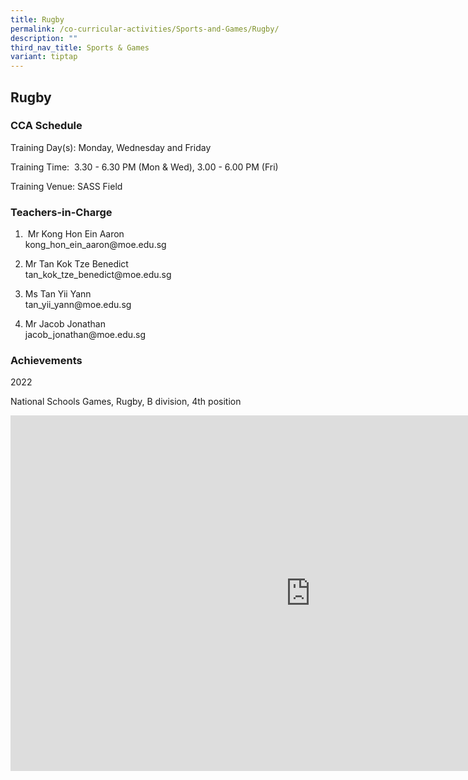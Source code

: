 ```yaml
---
title: Rugby
permalink: /co-curricular-activities/Sports-and-Games/Rugby/
description: ""
third_nav_title: Sports & Games
variant: tiptap
---
```

<h2>Rugby</h2>
<h3>CCA Schedule</h3>
<p>Training Day(s): Monday, Wednesday and Friday</p>
<p>Training Time: &nbsp;3.30 - 6.30 PM (Mon &amp; Wed), 3.00 - 6.00 PM (Fri)</p>
<p>Training Venue: SASS Field</p>
<h3>Teachers-in-Charge</h3>
<ol>
<li>
<p>&nbsp;Mr Kong Hon Ein Aaron
<br>kong_hon_ein_aaron@moe.edu.sg</p>
</li>
<li>
<p>Mr Tan Kok Tze Benedict
<br>tan_kok_tze_benedict@moe.edu.sg</p>
</li>
<li>
<p>Ms Tan Yii Yann&nbsp;
<br>tan_yii_yann@moe.edu.sg</p>
</li>
<li>
<p>Mr Jacob Jonathan
<br>jacob_jonathan@moe.edu.sg &nbsp; &nbsp;</p>
</li>
</ol>
<h3>Achievements</h3>
<p>2022</p>
<p>National Schools Games, Rugby, B division, 4th position</p>
<div class="iframe-wrapper">
<iframe height="569" width="960" allowfullscreen="true" frameborder="0" src="https://docs.google.com/presentation/d/e/2PACX-1vS5-Rg4xnqq24dNnIBR4H0wBK505duh0_cHb9sDkLH9gH31Rk9DAjv_h6fx5V10uT9GGf1VPXwGuktP/embed?start=false&amp;loop=false&amp;delayms=3000"></iframe>
</div>
<p></p>